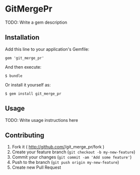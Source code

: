 # GitMergePr

TODO: Write a gem description

## Installation

Add this line to your application's Gemfile:

    gem 'git_merge_pr'

And then execute:

    $ bundle

Or install it yourself as:

    $ gem install git_merge_pr

## Usage

TODO: Write usage instructions here

## Contributing

1. Fork it ( http://github.com/<my-github-username>/git_merge_pr/fork )
2. Create your feature branch (`git checkout -b my-new-feature`)
3. Commit your changes (`git commit -am 'Add some feature'`)
4. Push to the branch (`git push origin my-new-feature`)
5. Create new Pull Request
